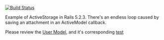 [![Build Status](https://github.com/jarydkrish/attach-in-model-callbacks-rails-5/workflows/Ruby/badge.svg)](https://github.com/jarydkrish/attach-in-model-callbacks-rails-5/actions)

Example of ActiveStorage in Rails 5.2.3. There's an endless loop caused by saving an attachment in an ActiveModel callback.

Please review the [User Model](app/models/user.rb), and it's corresponding [test](test/models/user_test.rb)

